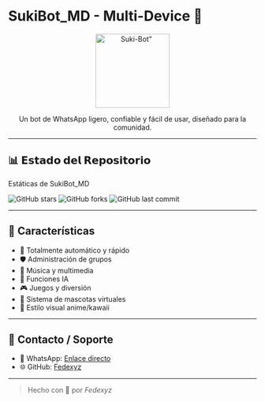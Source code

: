 # SukiBot_MD - Multi-Device 🍁

<div align="center">
  <img src="https://files.catbox.moe/rkvuzb.jpg" alt=Suki-Bot" width="150"/>
  <br>
  <p>Un bot de WhatsApp ligero, confiable y fácil de usar, diseñado para la comunidad.</p>
</div>

---

## 📊 𝗘𝘀𝘁𝗮𝗱𝗼 𝗱𝗲𝗹 𝗥𝗲𝗽𝗼𝘀𝗶𝘁𝗼𝗿𝗶𝗼

Estáticas de SukiBot_MD

![GitHub stars](https://img.shields.io/github/stars/fedexyz13/Suki_Bot_MD?style=for-the-badge&logo=github&color=yellow)
![GitHub forks](https://img.shields.io/github/forks/fedexyz13/Suki_Bot_MD?style=for-the-badge&logo=github&color=blue)
![GitHub last commit](https://img.shields.io/github/last-commit/fedexyz13/Suki_Bot_MD?style=for-the-badge&logo=github&color=green)

---

## 💮 Características

- 🤖 Totalmente automático y rápido
- 🛡️ Administración de grupos
- 🎵 Música y multimedia
- 🧠 Funciones IA
- 🎮 Juegos y diversión
- 🐾 Sistema de mascotas virtuales
- 🎨 Estilo visual anime/kawaii

---

## 🔗 Contacto / Soporte

- 💬 WhatsApp: [Enlace directo](https://wa.me/5491156178758)
- 🌐 GitHub: [Fedexyz](https://github.com/fedexyz13)

---

> Hecho con 💖 por *Fedexyz*
